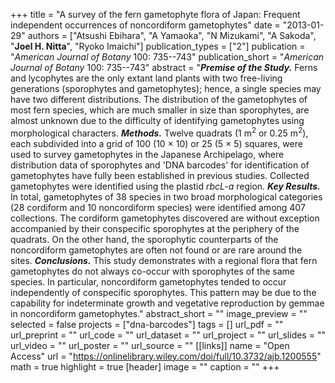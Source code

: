 +++
title = "A survey of the fern gametophyte flora of Japan: Frequent independent occurrences of noncordiform gametophytes"
date = "2013-01-29"
authors = ["Atsushi Ebihara", "A Yamaoka", "N Mizukami", "A Sakoda", "**Joel H. Nitta**", "Ryoko Imaichi"]
publication_types = ["2"]
publication = "_American Journal of Botany_ 100: 735--743"
publication_short = "_American Journal of Botany_ 100: 735--743"
abstract = "__*Premise of the Study.*__ Ferns and lycophytes are the only extant land plants with two free-living generations (sporophytes and gametophytes); hence, a single species may have two different distributions. The distribution of the gametophytes of most fern species, which are much smaller in size than sporophytes, are almost unknown due to the difficulty of identifying gametophytes using morphological characters. __*Methods.*__ Twelve quadrats (1 m$^2$ or 0.25 m$^2$), each subdivided into a grid of 100 (10 × 10) or 25 (5 × 5) squares, were used to survey gametophytes in the Japanese Archipelago, where distribution data of sporophytes and 'DNA barcodes' for identification of gametophytes have fully been established in previous studies. Collected gametophytes were identified using the plastid *rbcL-a* region. __*Key Results.*__ In total, gametophytes of 38 species in two broad morphological categories (28 cordiform and 10 noncordiform species) were identified among 407 collections. The cordiform gametophytes discovered are without exception accompanied by their conspecific sporophytes at the periphery of the quadrats. On the other hand, the sporophytic counterparts of the noncordiform gametophytes are often not found or are rare around the sites. __*Conclusions.*__ This study demonstrates with a regional flora that fern gametophytes do not always co-occur with sporophytes of the same species. In particular, noncordiform gametophytes tended to occur independently of conspecific sporophytes. This pattern may be due to the capability for indeterminate growth and vegetative reproduction by gemmae in noncordiform gametophytes."
abstract_short = ""
image_preview = ""
selected = false
projects = ["dna-barcodes"]
tags = []
url_pdf = ""
url_preprint = ""
url_code = ""
url_dataset = ""
url_project = ""
url_slides = ""
url_video = ""
url_poster = ""
url_source = ""
[[links]]
  name = "Open Access"
  url = "https://onlinelibrary.wiley.com/doi/full/10.3732/ajb.1200555"
math = true
highlight = true
[header]
image = ""
caption = ""
+++
